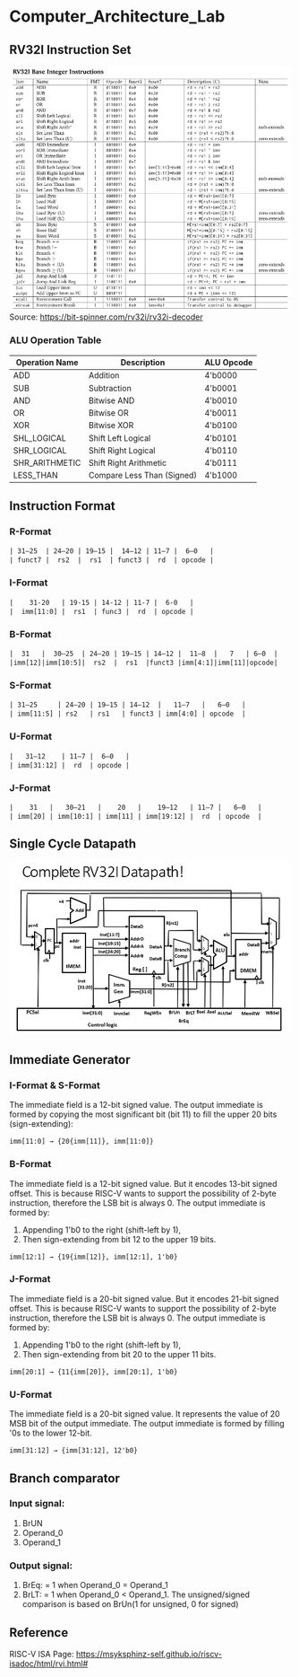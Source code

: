 # Computer_Architecture_Lab

## RV32I Instruction Set
![RV32I_Instruction_Set](./docs/images/RV32I_Instruction_Set.png)
Source: https://bit-spinner.com/rv32i/rv32i-decoder
### ALU Operation Table

| Operation Name         | Description                  | ALU Opcode  |
|------------------------|------------------------------|-------------|
| ADD                    | Addition                     | 4'b0000     |
| SUB                    | Subtraction                  | 4'b0001     |
| AND                    | Bitwise AND                  | 4'b0010     |
| OR                     | Bitwise OR                   | 4'b0011     |
| XOR                    | Bitwise XOR                  | 4'b0100     |
| SHL_LOGICAL            | Shift Left Logical           | 4'b0101     |
| SHR_LOGICAL            | Shift Right Logical          | 4'b0110     |
| SHR_ARITHMETIC         | Shift Right Arithmetic       | 4'b0111     |
| LESS_THAN              | Compare Less Than (Signed)   | 4'b1000     |


## Instruction Format 

### R-Format
```
| 31–25  | 24–20 | 19–15 |  14–12 | 11–7 |  6–0   |    
| funct7 |  rs2  |  rs1  | funct3 |  rd  | opcode |
```
### I-Format 
```
|    31-20   | 19-15 | 14-12 | 11-7 |  6-0   |   
|  imm[11:0] |  rs1  | func3 |  rd  | opcode |
```
### B-Format    
```
|  31   |  30–25  | 24–20 | 19–15 | 14–12 |  11–8  |   7   | 6–0  |   
|imm[12]|imm[10:5]|  rs2  |  rs1  |funct3 |imm[4:1]|imm[11]|opcode|
```
### S-Format
```
| 31–25     | 24–20 | 19–15 | 14–12  |   11–7   |   6–0   |   
| imm[11:5] | rs2   | rs1   | funct3 | imm[4:0] | opcode  |
```
### U-Format
```
|   31–12    | 11–7 |  6–0   |    
| imm[31:12] |  rd  | opcode |
```

### J-Format
```
|    31   |   30–21   |    20   |    19–12   | 11–7 |   6–0   |  
| imm[20] | imm[10:1] | imm[11] | imm[19:12] |  rd  | opcode  |
```
## Single Cycle Datapath 
![RV32I_Datapath](./docs/images/RV32I_Datapath.png)
## Immediate Generator
### I-Format & S-Format
The immediate field is a 12-bit signed value.
The output immediate is formed by copying the most significant bit (bit 11) to fill the upper 20 bits (sign-extending):
```
imm[11:0] → {20{imm[11]}, imm[11:0]}
```
### B-Format
The immediate field is a 12-bit signed value. But it encodes 13-bit signed offset. This is because RISC-V wants to support the possibility of 2-byte instruction, therefore the LSB bit is always 0.
The output immediate is formed by:
1. Appending 1'b0 to the right (shift-left by 1),
2. Then sign-extending from bit 12 to the upper 19 bits.
```
imm[12:1] → {19{imm[12]}, imm[12:1], 1'b0}
```
### J-Format
The immediate field is a 20-bit signed value. But it encodes 21-bit signed offset. This is because RISC-V wants to support the possibility of 2-byte instruction, therefore the LSB bit is always 0.
The output immediate is formed by:
1. Appending 1'b0 to the right (shift-left by 1),
2. Then sign-extending from bit 20 to the upper 11 bits.
```
imm[20:1] → {11{imm[20]}, imm[20:1], 1'b0}
```
### U-Format
The immediate field is a 20-bit signed value. It represents the value of 20 MSB bit of the output immediate.
The output immediate is formed by filling '0s to the lower 12-bit.
```
imm[31:12] → {imm[31:12], 12'b0}
```
## Branch comparator
### Input signal: 
1. BrUN
2. Operand_0
3. Operand_1  

### Output signal:
1. BrEq: = 1 when Operand_0 = Operand_1
2. BrLT: = 1 when Operand_0 < Operand_1. The unsigned/signed comparison is based on BrUn(1 for unsigned, 0 for signed) 
## Reference

RISC-V ISA Page: 
https://msyksphinz-self.github.io/riscv-isadoc/html/rvi.html#
